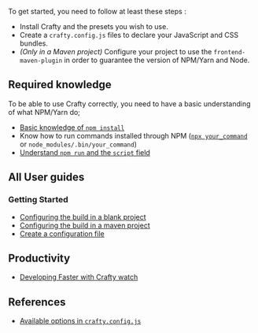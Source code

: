 To get started, you need to follow at least these steps :

* Install Crafty and the presets you wish to use.
* Create a `crafty.config.js` files to declare your JavaScript and CSS bundles.
* _(Only in a Maven project)_ Configure your project to use the
  `frontend-maven-plugin` in order to guarantee the version of NPM/Yarn and
  Node.

## Required knowledge

To be able to use Crafty correctly, you need to have a basic understanding of
what NPM/Yarn do;

* [Basic knowledge of `npm install`](https://docs.npmjs.com/getting-started/installing-npm-packages-locally)
* Know how to run commands installed through NPM
  ([`npx your_command`](https://medium.com/@maybekatz/introducing-npx-an-npm-package-runner-55f7d4bd282b)
  or `node_modules/.bin/your_command`)
* [Understand `npm run` and the `script` field](https://docs.npmjs.com/misc/scripts)

## All User guides

### Getting Started

* [Configuring the build in a blank project](User_Guides/Configuring_the_build_in_a_blank_project.md)
* [Configuring the build in a maven project](User_Guides/Configuring_the_build_in_a_maven_project.md)
* [Create a configuration file](User_Guides/Create_a_configuration_file.md)

## Productivity

* [Developing Faster with Crafty watch](User_Guides/Developing_Faster_with_Crafty_watch.md)

## References

* [Available options in `crafty.config.js`](User_Guides/crafty.config.js_Available_Options.md)
